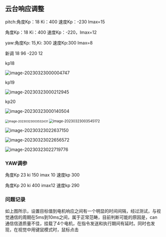 ## 云台响应调整

pitch:角度Kp：18	Ki：400	速度Kp：-230	Imax=15

角度Kp：18	Ki：400	速度Kp：-220，Imax=12



yaw:角度Kp: 15,Ki: 300 速度Kp:300 Imax=8



新调	18 96  -220 12

kp18

![image-20230323000004747](C:\Users\i\AppData\Roaming\Typora\typora-user-images\image-20230323000004747.png)

kp19

![image-20230323000212945](C:\Users\i\AppData\Roaming\Typora\typora-user-images\image-20230323000212945.png)

kp20

![image-20230323000140504](C:\Users\i\AppData\Roaming\Typora\typora-user-images\image-20230323000140504.png)





<img src="C:\Users\i\AppData\Roaming\Typora\typora-user-images\image-20230323003532431.png" alt="image-20230323003532431" style="zoom:67%;" />

<img src="C:\Users\i\AppData\Roaming\Typora\typora-user-images\image-20230323003545172.png" alt="image-20230323003545172" style="zoom:80%;" />





![image-20230323022637150](C:\Users\i\AppData\Roaming\Typora\typora-user-images\image-20230323022637150.png)

![image-20230323022656572](C:\Users\i\AppData\Roaming\Typora\typora-user-images\image-20230323022656572.png)

![image-20230323022719776](C:\Users\i\AppData\Roaming\Typora\typora-user-images\image-20230323022719776.png)

### YAW调参

角度Kp 23	ki 150	imax 10	速度kp 300

角度Kp 20	ki 400    imax12	 速度kp 290

### 问题记录

如上图所示，设置目标值到电机响应之间有一个明显的时间间隔，经过测试，与视觉通信的周期在5ms到10ms之间，属于正常范畴，目前判断可能的原因是，can通信信道质量不佳，挂载了4个电机，在指令发送和执行期间有延时。同时也发现，在视觉中用键鼠模式时，鼠标点击